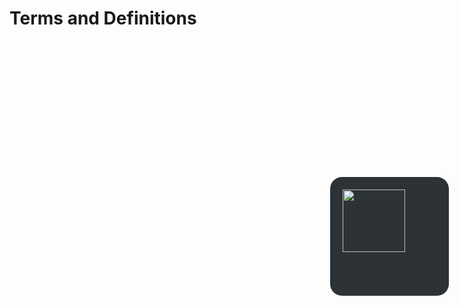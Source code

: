 # Terms and Definitions

<div class="fenetre" style="
  position: fixed !important;
  width: 150px; 
  height: 150px; 
  border:none;
  cursor: pointer;
  hover: 101%;
  right: 3%;
  top: 9%;
  border: 20px solid rgb(44,50,54);
  border-radius:10%;">
  <img id="image" src="https://i.ibb.co/VBPqRsX/d3.png" onclick="change();">    
      <style>
    .fenetre {background-color: rgb(44,50,54)}
    #image {
      width: 100px;
    }
    #image:hover {
      cursor:pointer;
    }
  </style>
  <script>
var images = [ 
      "https://i.ibb.co/64sZzr4/d1.png", 
      "https://i.ibb.co/7GsbLdH/d2.png",
      "https://i.ibb.co/VBPqRsX/d3.png",
      "https://i.ibb.co/mtSW8Rh/d4.png",
      "https://i.ibb.co/rxGgW99/d5.png",
      "https://i.ibb.co/LYrPrkJ/d6.png"];
    init();
    function random_image(images) {
      var random = randomize(images);
      while(images[random] === document.getElementById("image").src){
      random = randomize(images)
    }
    document.getElementById("image").src = images[random].toString();
    }
    function randomize(array){
      return Math.floor((Math.random() * (array.length)));
    }
    function init() {
    }
var image_tracker = 'orange';
function change() {
  var image = document.getElementById('image');
  if(image_tracker=='orange'){
    image.src='https://i.ibb.co/hKh068c/ezgif-6-63edae72e4c2.gif';
    image_tracker='blue';
    /*image.style["margin-left"] = "-10px";
    image.style["margin-top"] = "-10px";*/
  }
  else {
    random_image(images);
    image_tracker='orange';
    image.style["margin-top"] = "0px";
  }
}  
  </script>
</div>
